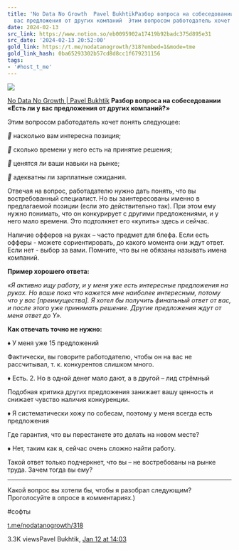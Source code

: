 ```yaml
---
title: 'No Data No Growth  Pavel BukhtikРазбор вопроса на собеседовании Есть ли у
  вас предложения от других компаний  Этим вопросом работодатель хочет понять '
date: 2024-02-13
src_link: https://www.notion.so/eb0095902a17419b92badc375d895e31
src_date: '2024-02-13 20:52:00'
gold_link: https://t.me/nodatanogrowth/318?embed=1&mode=tme
gold_link_hash: 0ba65293302b57cd8d8cc1f679231156
tags:
- '#host_t_me'
---
```




[*![](https://cdn4.cdn-telegram.org/file/fiESXIzmAwpcloKKDwaz2LCU0C__12KUIsojjBGHcYO5rjOcnCiqCqPh5_OqXyTmoklNwwyhxB0tflxZxyL56v_bIbHjDCm296J7sJeNJlpdhvzCflpMV_WEgHvwH9vTIe9Pnw6XBQSIHwkXjI3r5onHDhDzDsNHlanpxeVVNU-CoEaFycy7goUb-CpweUvRzuDTeUmVlXyXKr6uwfzobwDBGTLmiVnHN_AZ1URdxkIQgJZ1uoFsvU-Arc15CmrUn3UCP-k36qHzNdjIzQljSxqnLZFBoQh9jfJOC5_Br_MG8oLf7846WETvWsu9p3f4mxYaqhxwmZ1d4tTvkaVWKA.jpg)*](https://t.me/nodatanogrowth)



[No Data No Growth | Pavel Bukhtik](https://t.me/nodatanogrowth)
**Разбор вопроса на собеседовании «Есть ли у вас предложения от других компаний?»**  
  
Этим вопросом работодатель хочет понять следующее:  
  
***🔹*** насколько вам интересна позиция;  
  
***🔹*** сколько времени у него есть на принятие решения;  
  
***🔹*** ценятся ли ваши навыки на рынке;  
  
***🔹*** адекватны ли зарплатные ожидания.  
  
Отвечая на вопрос, работадателю нужно дать понять, что вы востребованный специалист. Но вы заинтересованы именно в предлагаемой позиции (если это действительно так). При этом ему нужно понимать, что он конкурирует с другими предложениями, и у него мало времени. Это подтолкнет его «купить» здесь и сейчас.  
  
Наличие офферов на руках – часто предмет для блефа. Если есть офферы - можете сориентировать, до какого момента они ждут ответ. Если нет - выбор за вами. Помните, что вы не обязаны называть имена компаний.  
  
**Пример хорошего ответа:**  
  
*«Я активно ищу работу, и у меня уже есть интересные предложения на руках. Но ваше пока что кажется мне наиболее интересным, потому что у вас [преимущества]. Я хотел бы получить финальный ответ от вас, и после этого уже принимать решение. Другие предложения ждут от меня ответ до Y».*  
  
**Как отвечать точно не нужно:**  
  
***♦️*** У меня уже 15 предложений   
  
Фактически, вы говорите работодателю, чтобы он на вас не рассчитывал, т. к. конкурентов слишком много.  
  
***♦️*** Есть. 2. Но в одной денег мало дают, а в другой – лид стрёмный  
  
Подобная критика других предложения занижает вашу ценность и снижает чувство наличия конкуренции.  
  
***♦️*** Я систематически хожу по собесам, поэтому у меня всегда есть предложения  
  
Где гарантия, что вы перестанете это делать на новом месте?  
  
***♦️*** Нет, таким как я, сейчас очень сложно найти работу.  
  
Такой ответ только подчеркнет, что вы – не востребованы на рынке труда. Зачем тогда вы ему?  
  
---  
  
Какой вопрос вы хотели бы, чтобы я разобрал следующим? Проголосуйте в опросе в комментариях.)  
  
#софты

[t.me/nodatanogrowth/318](https://t.me/nodatanogrowth/318)

3.3K viewsPavel Bukhtik, [Jan 12 at 14:03](https://t.me/nodatanogrowth/318)